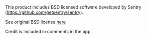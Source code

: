 This product includes BSD licensed software developed by
Sentry (https://github.com/getsentry/sentry).

See original BSD license [here](https://gitlab.com/glitchtip/sentry-open-source/sentry/-/blob/master/LICENSE)

Credit is included in comments in the app.
